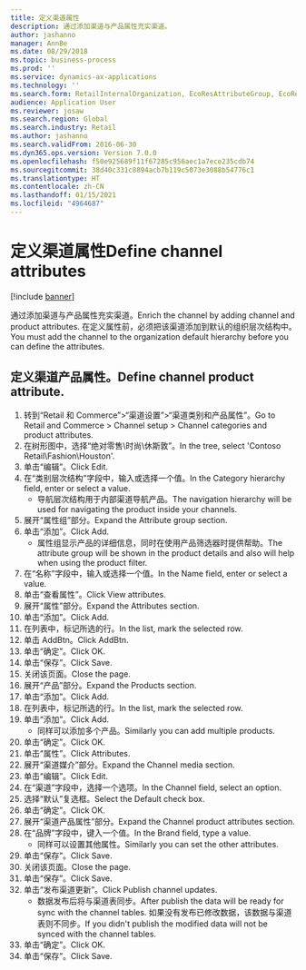 ```yaml
---
title: 定义渠道属性
description: 通过添加渠道与产品属性充实渠道。
author: jashanno
manager: AnnBe
ms.date: 08/29/2018
ms.topic: business-process
ms.prod: ''
ms.service: dynamics-ax-applications
ms.technology: ''
ms.search.form: RetailInternalOrganization, EcoResAttributeGroup, EcoResAttributeGroupAttribute, RetailAddChannelItems, RetailCatalogProductAttributeValue, RetailMedia
audience: Application User
ms.reviewer: josaw
ms.search.region: Global
ms.search.industry: Retail
ms.author: jashanno
ms.search.validFrom: 2016-06-30
ms.dyn365.ops.version: Version 7.0.0
ms.openlocfilehash: f50e925689f11f67285c956aec1a7ece235cdb74
ms.sourcegitcommit: 38d40c331c8894acb7b119c5073e3088b54776c1
ms.translationtype: HT
ms.contentlocale: zh-CN
ms.lasthandoff: 01/15/2021
ms.locfileid: "4964687"
---
```

# <a name="define-channel-attributes"></a><span data-ttu-id="1dea7-103">定义渠道属性</span><span class="sxs-lookup"><span data-stu-id="1dea7-103">Define channel attributes</span></span>

[!include [banner](../includes/banner.md)]

<span data-ttu-id="1dea7-104">通过添加渠道与产品属性充实渠道。</span><span class="sxs-lookup"><span data-stu-id="1dea7-104">Enrich the channel by adding channel and product attributes.</span></span> <span data-ttu-id="1dea7-105">在定义属性前，必须把该渠道添加到默认的组织层次结构中。</span><span class="sxs-lookup"><span data-stu-id="1dea7-105">You must add the channel to the organization default hierarchy before you can define the attributes.</span></span>


## <a name="define-channel-product-attribute"></a><span data-ttu-id="1dea7-106">定义渠道产品属性。</span><span class="sxs-lookup"><span data-stu-id="1dea7-106">Define channel product attribute.</span></span>
1. <span data-ttu-id="1dea7-107">转到“Retail 和 Commerce”>“渠道设置”>“渠道类别和产品属性”。</span><span class="sxs-lookup"><span data-stu-id="1dea7-107">Go to Retail and Commerce > Channel setup > Channel categories and product attributes.</span></span>
2. <span data-ttu-id="1dea7-108">在树形图中，选择“绝对零售\时尚\休斯敦”。</span><span class="sxs-lookup"><span data-stu-id="1dea7-108">In the tree, select 'Contoso Retail\Fashion\Houston'.</span></span>
3. <span data-ttu-id="1dea7-109">单击“编辑”。</span><span class="sxs-lookup"><span data-stu-id="1dea7-109">Click Edit.</span></span>
4. <span data-ttu-id="1dea7-110">在“类别层次结构”字段中，输入或选择一个值。</span><span class="sxs-lookup"><span data-stu-id="1dea7-110">In the Category hierarchy field, enter or select a value.</span></span>
    * <span data-ttu-id="1dea7-111">导航层次结构用于内部渠道导航产品。</span><span class="sxs-lookup"><span data-stu-id="1dea7-111">The navigation hierarchy will be used for navigating the product inside your channels.</span></span>  
5. <span data-ttu-id="1dea7-112">展开“属性组”部分。</span><span class="sxs-lookup"><span data-stu-id="1dea7-112">Expand the Attribute group section.</span></span>
6. <span data-ttu-id="1dea7-113">单击“添加”。</span><span class="sxs-lookup"><span data-stu-id="1dea7-113">Click Add.</span></span>
    * <span data-ttu-id="1dea7-114">属性组显示产品的详细信息，同时在使用产品筛选器时提供帮助。</span><span class="sxs-lookup"><span data-stu-id="1dea7-114">The attribute group will be shown in the product details and also will help when using the product filter.</span></span>  
7. <span data-ttu-id="1dea7-115">在“名称”字段中，输入或选择一个值。</span><span class="sxs-lookup"><span data-stu-id="1dea7-115">In the Name field, enter or select a value.</span></span>
8. <span data-ttu-id="1dea7-116">单击“查看属性”。</span><span class="sxs-lookup"><span data-stu-id="1dea7-116">Click View attributes.</span></span>
9. <span data-ttu-id="1dea7-117">展开“属性”部分。</span><span class="sxs-lookup"><span data-stu-id="1dea7-117">Expand the Attributes section.</span></span>
10. <span data-ttu-id="1dea7-118">单击“添加”。</span><span class="sxs-lookup"><span data-stu-id="1dea7-118">Click Add.</span></span>
11. <span data-ttu-id="1dea7-119">在列表中，标记所选的行。</span><span class="sxs-lookup"><span data-stu-id="1dea7-119">In the list, mark the selected row.</span></span>
12. <span data-ttu-id="1dea7-120">单击 AddBtn。</span><span class="sxs-lookup"><span data-stu-id="1dea7-120">Click AddBtn.</span></span>
13. <span data-ttu-id="1dea7-121">单击“确定”。</span><span class="sxs-lookup"><span data-stu-id="1dea7-121">Click OK.</span></span>
14. <span data-ttu-id="1dea7-122">单击“保存”。</span><span class="sxs-lookup"><span data-stu-id="1dea7-122">Click Save.</span></span>
15. <span data-ttu-id="1dea7-123">关闭该页面。</span><span class="sxs-lookup"><span data-stu-id="1dea7-123">Close the page.</span></span>
16. <span data-ttu-id="1dea7-124">展开“产品”部分。</span><span class="sxs-lookup"><span data-stu-id="1dea7-124">Expand the Products section.</span></span>
17. <span data-ttu-id="1dea7-125">单击“添加”。</span><span class="sxs-lookup"><span data-stu-id="1dea7-125">Click Add.</span></span>
18. <span data-ttu-id="1dea7-126">在列表中，标记所选的行。</span><span class="sxs-lookup"><span data-stu-id="1dea7-126">In the list, mark the selected row.</span></span>
19. <span data-ttu-id="1dea7-127">单击“添加”。</span><span class="sxs-lookup"><span data-stu-id="1dea7-127">Click Add.</span></span>
    * <span data-ttu-id="1dea7-128">同样可以添加多个产品。</span><span class="sxs-lookup"><span data-stu-id="1dea7-128">Similarly you can add multiple products.</span></span>  
20. <span data-ttu-id="1dea7-129">单击“确定”。</span><span class="sxs-lookup"><span data-stu-id="1dea7-129">Click OK.</span></span>
21. <span data-ttu-id="1dea7-130">单击“属性”。</span><span class="sxs-lookup"><span data-stu-id="1dea7-130">Click Attributes.</span></span>
22. <span data-ttu-id="1dea7-131">展开“渠道媒介”部分。</span><span class="sxs-lookup"><span data-stu-id="1dea7-131">Expand the Channel media section.</span></span>
23. <span data-ttu-id="1dea7-132">单击“编辑”。</span><span class="sxs-lookup"><span data-stu-id="1dea7-132">Click Edit.</span></span>
24. <span data-ttu-id="1dea7-133">在“渠道”字段中，选择一个选项。</span><span class="sxs-lookup"><span data-stu-id="1dea7-133">In the Channel field, select an option.</span></span>
25. <span data-ttu-id="1dea7-134">选择“默认”复选框。</span><span class="sxs-lookup"><span data-stu-id="1dea7-134">Select the Default check box.</span></span>
26. <span data-ttu-id="1dea7-135">单击“确定”。</span><span class="sxs-lookup"><span data-stu-id="1dea7-135">Click OK.</span></span>
27. <span data-ttu-id="1dea7-136">展开“渠道产品属性”部分。</span><span class="sxs-lookup"><span data-stu-id="1dea7-136">Expand the Channel product attributes section.</span></span>
28. <span data-ttu-id="1dea7-137">在“品牌”字段中，键入一个值。</span><span class="sxs-lookup"><span data-stu-id="1dea7-137">In the Brand field, type a value.</span></span>
    * <span data-ttu-id="1dea7-138">同样可以设置其他属性。</span><span class="sxs-lookup"><span data-stu-id="1dea7-138">Similarly you can set the other attributes.</span></span>  
29. <span data-ttu-id="1dea7-139">单击“保存”。</span><span class="sxs-lookup"><span data-stu-id="1dea7-139">Click Save.</span></span>
30. <span data-ttu-id="1dea7-140">关闭该页面。</span><span class="sxs-lookup"><span data-stu-id="1dea7-140">Close the page.</span></span>
31. <span data-ttu-id="1dea7-141">单击“保存”。</span><span class="sxs-lookup"><span data-stu-id="1dea7-141">Click Save.</span></span>
32. <span data-ttu-id="1dea7-142">单击“发布渠道更新”。</span><span class="sxs-lookup"><span data-stu-id="1dea7-142">Click Publish channel updates.</span></span>
    * <span data-ttu-id="1dea7-143">数据发布后将与渠道表同步。</span><span class="sxs-lookup"><span data-stu-id="1dea7-143">After publish the data will be ready for sync with the channel tables.</span></span> <span data-ttu-id="1dea7-144">如果没有发布已修改数据，该数据与渠道表则不同步。</span><span class="sxs-lookup"><span data-stu-id="1dea7-144">If you didn't publish the modified data will not be synced with the channel tables.</span></span>  
33. <span data-ttu-id="1dea7-145">单击“确定”。</span><span class="sxs-lookup"><span data-stu-id="1dea7-145">Click OK.</span></span>
34. <span data-ttu-id="1dea7-146">单击“保存”。</span><span class="sxs-lookup"><span data-stu-id="1dea7-146">Click Save.</span></span>

